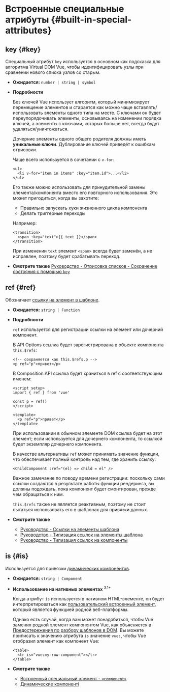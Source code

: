# Встроенные специальные атрибуты {#built-in-special-attributes}

## key {#key}

Специальный атрибут `key` используется в основном как подсказка для алгоритма Virtual DOM Vue, чтобы идентифицировать узлы при сравнении нового списка узлов со старым.

- **Ожидается:** `number | string | symbol`

- **Подробности**

  Без ключей Vue использует алгоритм, который минимизирует перемещение элементов и старается как можно чаще вставлять/использовать элементы одного типа на месте. С ключами он будет переупорядочивать элементы, основываясь на изменении порядка ключей, а элементы с ключами, которых больше нет, всегда будут удаляться/уничтожаться.

  Дочерние элементы одного общего родителя должны иметь **уникальные ключи**. Дублирование ключей приведёт к ошибкам отрисовки.

  Чаще всего используется в сочетании с `v-for`:

  ```vue-html
  <ul>
    <li v-for="item in items" :key="item.id">...</li>
  </ul>
  ```

  Его также можно использовать для принудительной замены элемента/компонента вместо его повторного использования. Это может пригодиться, когда вы захотите:

  - Правильно запускать хуки жизненного цикла компонента
  - Делать триггерные переходы

  Например:

  ```vue-html
  <transition>
    <span :key="text">{{ text }}</span>
  </transition>
  ```

  При изменении `text` элемент `<span>` всегда будет заменён, а не исправлен, поэтому будет срабатывать переход.

- **Смотрите также** [Руководство - Отрисовка списков - Сохранение состояния с помощью `key`](/guide/essentials/list#maintaining-state-with-key)

## ref {#ref}

Обозначает [ссылку на элемент в шаблоне](/guide/essentials/template-refs).

- **Ожидается:** `string | Function`

- **Подробности**

  `ref` используется для регистрации ссылки на элемент или дочерний компонент.

  В API Options ссылка будет зарегистрирована в объекте компонента `this.$refs`:

  ```vue-html
  <!-- сохраняется как this.$refs.p -->
  <p ref="p">привет</p>
  ```

  В Composition API ссылка будет храниться в ref с соответствующим именем:

  ```vue
  <script setup>
  import { ref } from 'vue'

  const p = ref()
  </script>

  <template>
    <p ref="p">привет</p>
  </template>
  ```

  При использовании в обычном элементе DOM ссылка будет на этот элемент; если используется для дочернего компонента, то ссылкой будет экземпляр дочернего компонента.

  В качестве альтернативы `ref` может принимать значение функции, что обеспечивает полный контроль над тем, где хранить ссылку:

  ```vue-html
  <ChildComponent :ref="(el) => child = el" />
  ```

  Важное замечание по поводу времени регистрации: поскольку сами ссылки создаются в результате работы функции рендеринга, вы должны подождать, пока компонент будет смонтирован, прежде чем обращаться к ним.

  `this.$refs` также не является реактивным, поэтому не стоит пытаться использовать его в шаблонах для привязки данных.

- **Смотрите также**
  - [Руководство - Ссылки на элементы шаблона](/guide/essentials/template-refs)
  - [Руководство - Типизация ссылок на элементы шаблона](/guide/typescript/composition-api#typing-template-refs) <sup class="vt-badge ts" />
  - [Руководство - Типизация ссылок на компоненты](/guide/typescript/composition-api#typing-component-template-refs) <sup class="vt-badge ts" />

## is {#is}

Используется для привязки [динамических компонентов](/guide/essentials/component-basics#dynamic-components).

- **Ожидается:** `string | Component`

- **Использование на нативных элементах** <sup class="vt-badge">3.1+</sup>

  Когда атрибут `is` используется в нативном HTML-элементе, он будет интерпретироваться как [пользовательский встроенный элемент](https://html.spec.whatwg.org/multipage/custom-elements.html#custom-elements-customized-builtin-example), который является функцией родной веб-платформы.

  Однако есть случай, когда вам может понадобиться, чтобы Vue заменил родной элемент компонентом Vue, как объясняется в [Предостережения по разбору шаблонов в DOM](/guide/essentials/component-basics#in-dom-template-parsing-caveats). Вы можете приписать к значению атрибута `is` значение `vue:`, чтобы Vue отобразил элемент как компонент Vue:

  ```vue-html
  <table>
    <tr is="vue:my-row-component"></tr>
  </table>
  ```

- **Смотрите также**

  - [Встроенный специальный элемент - `<component>`](/api/built-in-special-elements#component)
  - [Динамические компоненті](/guide/essentials/component-basics#dynamic-components)
